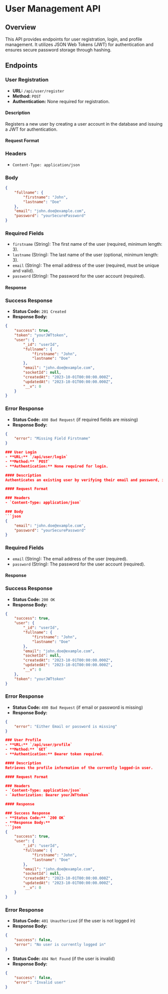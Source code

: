 # User Management API

## Overview
This API provides endpoints for user registration, login, and profile management. It utilizes JSON Web Tokens (JWT) for authentication and ensures secure password storage through hashing.

## Endpoints

### User Registration
- **URL:** `/api/user/register`
- **Method:** `POST`
- **Authentication:** None required for registration.

#### Description
Registers a new user by creating a user account in the database and issuing a JWT for authentication.

#### Request Format

### Headers
- `Content-Type: application/json`

### Body
```json
{
    "fullname": {
        "firstname": "John",
        "lastname": "Doe"
    },
    "email": "john.doe@example.com",
    "password": "yourSecurePassword"
}
```

### Required Fields
- `firstname` (String): The first name of the user (required, minimum length: 3).
- `lastname` (String): The last name of the user (optional, minimum length: 3).
- `email` (String): The email address of the user (required, must be unique and valid).
- `password` (String): The password for the user account (required).

#### Response

### Success Response
- **Status Code:** `201 Created`
- **Response Body:**
```json
{
    "success": true,
    "token": "yourJWTtoken",
    "user": {
        "_id": "userId",
        "fullname": {
            "firstname": "John",
            "lastname": "Doe"
        },
        "email": "john.doe@example.com",
        "socketId": null,
        "createdAt": "2023-10-01T00:00:00.000Z",
        "updatedAt": "2023-10-01T00:00:00.000Z",
        "__v": 0
    }
}
```

### Error Response
- **Status Code:** `400 Bad Request` (if required fields are missing)
- **Response Body:**
```json
{
    "error": "Missing Field Firstname"
}

### User Login
- **URL:** `/api/user/login`
- **Method:** `POST`
- **Authentication:** None required for login.

#### Description
Authenticates an existing user by verifying their email and password, issuing a JWT for future requests.

#### Request Format

### Headers
- `Content-Type: application/json`

### Body
```json
{
    "email": "john.doe@example.com",
    "password": "yourSecurePassword"
}
```

### Required Fields
- `email` (String): The email address of the user (required).
- `password` (String): The password for the user account (required).

#### Response

### Success Response
- **Status Code:** `200 OK`
- **Response Body:**
```json
{
    "success": true,
    "user": {
        "_id": "userId",
        "fullname": {
            "firstname": "John",
            "lastname": "Doe"
        },
        "email": "john.doe@example.com",
        "socketId": null,
        "createdAt": "2023-10-01T00:00:00.000Z",
        "updatedAt": "2023-10-01T00:00:00.000Z",
        "__v": 0
    },
    "token": "yourJWTtoken"
}
```

### Error Response
- **Status Code:** `400 Bad Request` (if email or password is missing)
- **Response Body:**
```json
{
    "error": "Either Email or password is missing"
}

### User Profile
- **URL:** `/api/user/profile`
- **Method:** `GET`
- **Authentication:** Bearer token required.

#### Description
Retrieves the profile information of the currently logged-in user.

#### Request Format

### Headers
- `Content-Type: application/json`
- `Authorization: Bearer yourJWTtoken`

#### Response

### Success Response
- **Status Code:** `200 OK`
- **Response Body:**
```json
{
    "success": true,
    "user": {
        "_id": "userId",
        "fullname": {
            "firstname": "John",
            "lastname": "Doe"
        },
        "email": "john.doe@example.com",
        "socketId": null,
        "createdAt": "2023-10-01T00:00:00.000Z",
        "updatedAt": "2023-10-01T00:00:00.000Z",
        "__v": 0
    }
}
```

### Error Response
- **Status Code:** `401 Unauthorized` (if the user is not logged in)
- **Response Body:**
```json
{
    "success": false,
    "error": "No user is currently logged in"
}
```
- **Status Code:** `404 Not Found` (if the user is invalid)
- **Response Body:**
```json
{
    "success": false,
    "error": "Invalid user"
}
```
